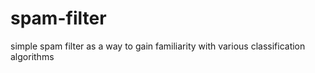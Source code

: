 # spam-filter
simple spam filter as a way to gain familiarity with various classification algorithms
